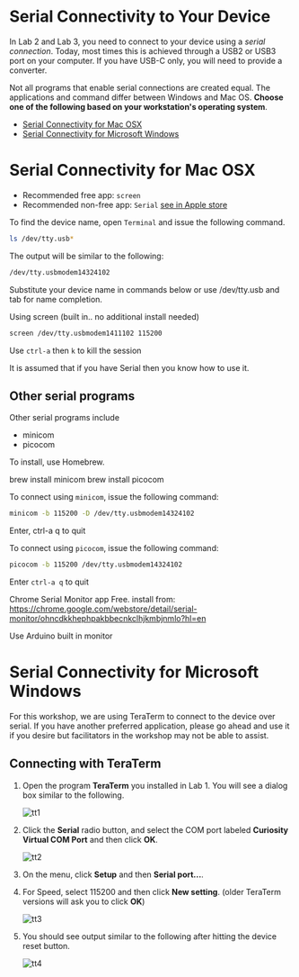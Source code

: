 # Serial Connectivity to Your Device

In Lab 2 and Lab 3, you need to connect to your device using a _serial connection_.  Today, most times this is achieved through a USB2 or USB3 port on your computer.  If you have USB-C only, you will need to provide a converter.

Not all programs that enable serial connections are created equal.  The applications and command differ between Windows and Mac OS. **Choose one of the following based on your workstation's operating system**.

* [Serial Connectivity for Mac OSX](#serial-connectivity-for-mac-osx)
* [Serial Connectivity for Microsoft Windows](#serial-connectivity-for-microsoft-windows)

# Serial Connectivity for Mac OSX

* Recommended free app: `screen`
* Recommended non-free app: `Serial` [see in Apple store](https://apps.apple.com/us/app/serial/id877615577)

To find the device name, open `Terminal` and issue the following command.

```bash
ls /dev/tty.usb*
```

The output will be similar to the following:

```bash
/dev/tty.usbmodem14324102
```

Substitute your device name in commands below or use /dev/tty.usb and tab for name completion.

Using screen (built in.. no additional install needed)

```bash
screen /dev/tty.usbmodem1411102 115200
```

Use `ctrl-a` then `k` to kill the session

It is assumed that if you have Serial then you know how to use it.

## Other serial programs

Other serial programs include

* minicom
* picocom

To install, use Homebrew.

brew install minicom
brew install picocom

To connect using `minicom`, issue the following command:

```bash
minicom -b 115200 -D /dev/tty.usbmodem14324102
```
Enter, ctrl-a q to quit

To connect using `picocom`, issue the following command:

```bash
picocom -b 115200 /dev/tty.usbmodem14324102
```
Enter `ctrl-a q` to quit


Chrome Serial Monitor app
Free. install from: https://chrome.google.com/webstore/detail/serial-monitor/ohncdkkhephpakbbecnkclhjkmbjnmlo?hl=en

Use Arduino built in monitor

# Serial Connectivity for Microsoft Windows

For this workshop, we are using TeraTerm to connect to the device over serial.  If you have another preferred application, please go ahead and use it if you desire but facilitators in the workshop may not be able to assist.

## Connecting with TeraTerm

1. Open the program **TeraTerm** you installed in Lab 1.  You will see a dialog box similar to the following.

   ![tt1](workshop-images/2_tt_1.PNG)

2. Click the **Serial** radio button, and select the COM port labeled **Curiosity Virtual COM Port** and then click **OK**.

   ![tt2](workshop-images/2_tt_2.PNG)

3. On the menu, click **Setup** and then **Serial port...**.
4. For Speed, select 115200 and then click **New setting**.  (older TeraTerm versions will ask you to click **OK**)

   ![tt3](workshop-images/2_tt_3.png)

5. You should see output similar to the following after hitting the device reset button.

   ![tt4](workshop-images/2_tt_4.PNG)
